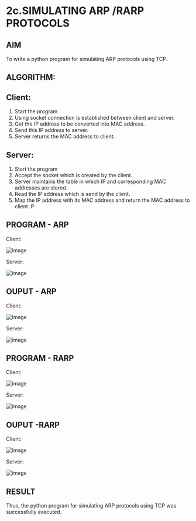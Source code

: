 # 2c.SIMULATING ARP /RARP PROTOCOLS
## AIM
To write a python program for simulating ARP protocols using TCP.
## ALGORITHM:
## Client:
1. Start the program
2. Using socket connection is established between client and server.
3. Get the IP address to be converted into MAC address.
4. Send this IP address to server.
5. Server returns the MAC address to client.
## Server:
1. Start the program
2. Accept the socket which is created by the client.
3. Server maintains the table in which IP and corresponding MAC addresses are
stored.
4. Read the IP address which is send by the client.
5. Map the IP address with its MAC address and return the MAC address to client.
P
## PROGRAM - ARP

Client:

![image](https://github.com/user-attachments/assets/7ac7baef-8822-4a66-be40-c20119f68e3b)

Server:

![image](https://github.com/user-attachments/assets/0dfa4e5f-03fb-4077-b021-246bee9f9e67)

## OUPUT - ARP

Client:

![image](https://github.com/user-attachments/assets/70978d4b-3845-48a0-9122-997719c57ed5)

Server:

![image](https://github.com/user-attachments/assets/419914f5-3153-46f1-b08d-b36630608fcb)


## PROGRAM - RARP

Client:

![image](https://github.com/user-attachments/assets/25b40aa9-9a83-41bc-8c76-baa7af5d708a)

Server:

![image](https://github.com/user-attachments/assets/90ce5fe9-832e-4fca-a0bb-e7042c3ab178)

## OUPUT -RARP

Client:

![image](https://github.com/user-attachments/assets/0dbe1fb3-5335-40e2-b5a3-b9c176e81a1a)

Server:

![image](https://github.com/user-attachments/assets/fc8760db-507f-4633-b0aa-d888a36d0bc8)


## RESULT
Thus, the python program for simulating ARP protocols using TCP was successfully 
executed.
